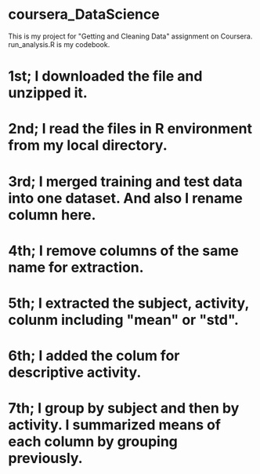 # coursera_DataScience
This is my project for "Getting and Cleaning Data" assignment on Coursera.
run_analysis.R is my codebook.
# 1st; I downloaded the file and unzipped it.
# 2nd; I read the files in R environment from my local directory.
# 3rd; I merged training and test data into one dataset. And also I rename column here.
# 4th; I remove columns of the same name for extraction.
# 5th; I extracted the subject, activity, colunm including "mean" or "std".
# 6th; I added the colum for descriptive activity.
# 7th; I group by subject and then by activity. I summarized means of each column by grouping previously.
